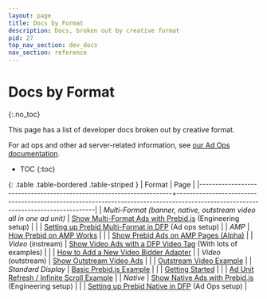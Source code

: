 ```yaml
---
layout: page
title: Docs by Format
description: Docs, broken out by creative format
pid: 27
top_nav_section: dev_docs
nav_section: reference
---
```


<div class="bs-docs-section" markdown="1">

# Docs by Format
{:.no_toc}

This page has a list of developer docs broken out by creative format.

For ad ops and other ad server-related information, see [our Ad Ops documentation]({{site.github.url}}/adops.html).

* TOC
{:toc}

{: .table .table-bordered .table-striped }
| Format                                                              | Page                                                                                                                             |
|---------------------------------------------------------------------+----------------------------------------------------------------------------------------------------------------------------------|
| *Multi-Format (banner, native, outstream video all in one ad unit)* | [Show Multi-Format Ads with Prebid.js]({{site.baseurl}}/dev-docs/show-multiformat-ads.html) (Engineering setup)                  |
|                                                                     | [Setting up Prebid Multi-Format in DFP]({{site.baseurl}}/adops/setting-up-prebid-multiformat-in-dfp.html) (Ad ops setup)         |
| *AMP*                                                               | [How Prebid on AMP Works]({{site.github.url}}/dev-docs/how-prebid-on-amp-works.html)                                             |
|                                                                     | [Show Prebid Ads on AMP Pages (Alpha)]({{site.github.url}}/dev-docs/show-prebid-ads-on-amp-pages.html)                           |
| *Video* (instream)                                                  | [Show Video Ads with a DFP Video Tag]({{site.github.url}}/dev-docs/show-video-with-a-dfp-video-tag.html) (With lots of examples) |
|                                                                     | [How to Add a New Video Bidder Adapter]({{site.github.url}}/dev-docs/how-to-add-a-new-video-bidder-adaptor.html)                 |
| *Video* (outstream)                                                 | [Show Outstream Video Ads]({{site.github.url}}/dev-docs/show-outstream-video-ads.html)                                           |
|                                                                     | [Outstream Video Example]({{site.github.url}}/dev-docs/examples/outstream-video-example.html)                                    |
| *Standard Display*                                                  | [Basic Prebid.js Example]({{site.github.url}}/dev-docs/examples/basic-example.html)                                              |
|                                                                     | [Getting Started]({{site.github.url}}/dev-docs/getting-started.html)                                                             |
|                                                                     | [Ad Unit Refresh / Infinite Scroll Example]({{site.github.url}}/dev-docs/examples/adunit-refresh.html)                           |
| *Native*                                                            | [Show Native Ads with Prebid.js]({{site.github.url}}/dev-docs/show-native-ads.html) (Engineering setup)                          |
|                                                                     | [Setting up Prebid Native in DFP]({{site.github.url}}/adops/setting-up-prebid-native-in-dfp.html) (Ad Ops setup)                 |

</div>

